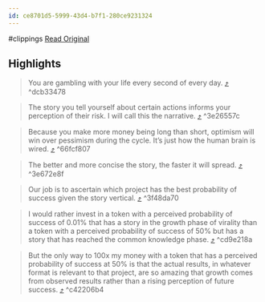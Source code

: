```yaml
---
id: ce8701d5-5999-43d4-b7f1-280ce9231324
---
```


#clippings
[Read Original](https://cryptohayes.medium.com/chief-story-officer-3159e749a157)

## Highlights

> You are gambling with your life every second of every day. [⤴️](https://omnivore.app/me/https-cryptohayes-medium-com-chief-story-officer-3159-e-749-a-15-18dcf87cda5#dcb33478-f2cb-48d1-8ed6-aa98870012d4)  ^dcb33478

> The story you tell yourself about certain actions informs your perception of their risk. I will call this the narrative. [⤴️](https://omnivore.app/me/https-cryptohayes-medium-com-chief-story-officer-3159-e-749-a-15-18dcf87cda5#3e26557c-592a-4fcb-b287-c0b0ecdb5178)  ^3e26557c

> Because you make more money being long than short, optimism will win over pessimism during the cycle. It’s just how the human brain is wired. [⤴️](https://omnivore.app/me/https-cryptohayes-medium-com-chief-story-officer-3159-e-749-a-15-18dcf87cda5#66fcf807-e7b8-4ce3-9a6d-55a8c3e78f6e)  ^66fcf807

> The better and more concise the story, the faster it will spread. [⤴️](https://omnivore.app/me/https-cryptohayes-medium-com-chief-story-officer-3159-e-749-a-15-18dcf87cda5#3e672e8f-5cbb-4b15-a272-c36b829be74b)  ^3e672e8f

> Our job is to ascertain which project has the best probability of success given the story vertical. [⤴️](https://omnivore.app/me/https-cryptohayes-medium-com-chief-story-officer-3159-e-749-a-15-18dcf87cda5#3f48da70-9336-4c6b-b22f-a340538e7c2c)  ^3f48da70

> I would rather invest in a token with a perceived probability of success of 0.01% that has a story in the growth phase of virality than a token with a perceived probability of success of 50% but has a story that has reached the common knowledge phase. [⤴️](https://omnivore.app/me/https-cryptohayes-medium-com-chief-story-officer-3159-e-749-a-15-18dcf87cda5#cd9e218a-367a-439a-b450-5a1f8750e2db)  ^cd9e218a

> But the only way to 100x my money with a token that has a perceived probability of success at 50% is that the actual results, in whatever format is relevant to that project, are so amazing that growth comes from observed results rather than a rising perception of future success. [⤴️](https://omnivore.app/me/https-cryptohayes-medium-com-chief-story-officer-3159-e-749-a-15-18dcf87cda5#c42206b4-1ec6-4b0d-bf4d-eeacdc396ec3)  ^c42206b4

